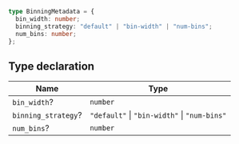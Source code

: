 ```ts
type BinningMetadata = {
  bin_width: number;
  binning_strategy: "default" | "bin-width" | "num-bins";
  num_bins: number;
};
```

## Type declaration

| Name | Type |
| ------ | ------ |
| <a id="bin_width"></a> `bin_width`? | `number` |
| <a id="binning_strategy"></a> `binning_strategy`? | `"default"` \| `"bin-width"` \| `"num-bins"` |
| <a id="num_bins"></a> `num_bins`? | `number` |
